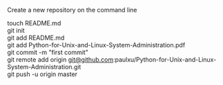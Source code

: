 Create a new repository on the command line

touch README.md  
git init  
git add README.md  
git add Python-for-Unix-and-Linux-System-Administration.pdf  
git commit -m "first commit"  
git remote add origin git@github.com:paulxu/Python-for-Unix-and-Linux-System-Administration.git  
git push -u origin master  
